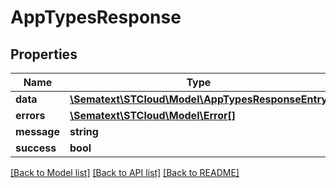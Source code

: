 # AppTypesResponse

## Properties
Name | Type | Description | Notes
------------ | ------------- | ------------- | -------------
**data** | [**\Sematext\STCloud\Model\AppTypesResponseEntry**](AppTypesResponseEntry.md) |  | [optional] 
**errors** | [**\Sematext\STCloud\Model\Error[]**](Error.md) |  | [optional] 
**message** | **string** |  | [optional] 
**success** | **bool** |  | [optional] 

[[Back to Model list]](../../README.md#documentation-for-models) [[Back to API list]](../../README.md#documentation-for-api-endpoints) [[Back to README]](../../README.md)

